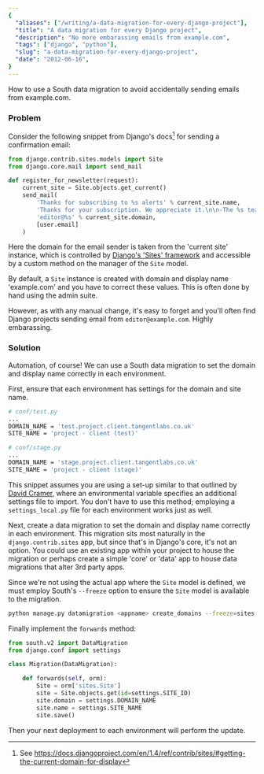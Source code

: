 ```yaml
---
{
  "aliases": ["/writing/a-data-migration-for-every-django-project"],
  "title": "A data migration for every Django project",
  "description": "No more embarassing emails from example.com",
  "tags": ["django", "python"],
  "slug": "a-data-migration-for-every-django-project",
  "date": "2012-06-16",
}
---
```


How to use a South data migration to avoid accidentally sending emails from
example.com.

### Problem

Consider the following snippet from Django's docs[^1] for sending a confirmation
email:

```python
from django.contrib.sites.models import Site
from django.core.mail import send_mail

def register_for_newsletter(request):
    current_site = Site.objects.get_current()
    send_mail(
        'Thanks for subscribing to %s alerts' % current_site.name,
        'Thanks for your subscription. We appreciate it.\n\n-The %s team.' % current_site.name,
        'editor@%s' % current_site.domain,
        [user.email]
    )
```

Here the domain for the email sender is taken from the 'current site' instance,
which is controlled by
[Django's 'Sites' framework](https://docs.djangoproject.com/en/dev/ref/contrib/sites/?from=olddocs)
and accessible by a custom method on the manager of the `Site` model.

By default, a `Site` instance is created with domain and display name
'example.com' and you have to correct these values. This is often done by hand
using the admin suite.

However, as with any manual change, it's easy to forget and you'll often find
Django projects sending email from `editor@example.com`. Highly embarassing.

### Solution

Automation, of course! We can use a South data migration to set the domain and
display name correctly in each environment.

First, ensure that each environment has settings for the domain and site name.

```bash
# conf/test.py
...
DOMAIN_NAME = 'test.project.client.tangentlabs.co.uk'
SITE_NAME = 'project - client (test)'

# conf/stage.py
...
DOMAIN_NAME = 'stage.project.client.tangentlabs.co.uk'
SITE_NAME = 'project - client (stage)'
```

This snippet assumes you are using a set-up similar to that outlined by
[David Cramer](http://justcramer.com/2011/01/13/settings-in-django/), where an
environmental variable specifies an additional settings file to import. You
don't have to use this method; employing a `settings_local.py` file for each
environment works just as well.

Next, create a data migration to set the domain and display name correctly in
each environment. This migration sits most naturally in the
`django.contrib.sites` app, but since that's in Django's core, it's not an
option. You could use an existing app within your project to house the migration
or perhaps create a simple 'core' or 'data' app to house data migrations that
alter 3rd party apps.

Since we're not using the actual app where the `Site` model is defined, we must
employ South's `--freeze` option to ensure the `Site` model is available to the
migration.

```bash
python manage.py datamigration <appname> create_domains --freeze=sites
```

Finally implement the `forwards` method:

```python
from south.v2 import DataMigration
from django.conf import settings

class Migration(DataMigration):

    def forwards(self, orm):
        Site = orm['sites.Site']
        site = Site.objects.get(id=settings.SITE_ID)
        site.domain = settings.DOMAIN_NAME
        site.name = settings.SITE_NAME
        site.save()
```

Then your next deployment to each environment will perform the update.

[^1]:
    See
    <https://docs.djangoproject.com/en/1.4/ref/contrib/sites/#getting-the-current-domain-for-display>
